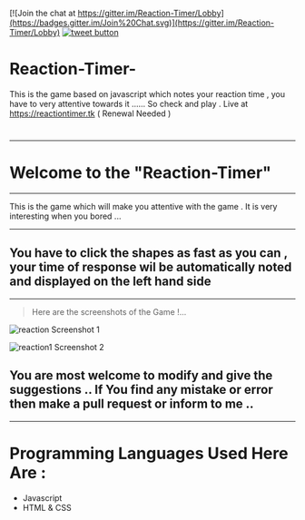 [![Join the chat at https://gitter.im/Reaction-Timer/Lobby](https://badges.gitter.im/Join%20Chat.svg)](https://gitter.im/Reaction-Timer/Lobby)
<a href="https://twitter.com/intent/tweet?text=How+fast+you+can+click+me%3F&url=https%3A%2F%2Fgithub.com%2Fviditvarshney%2FReaction-Timer-%2Ftree%2Fdev&hashtags=github&original_referer=http%3A%2F%2Fgithub.com%2F&tw_p=tweetbutton" target="_blank">
  <img src="http://jpillora.com/github-twitter-button/img/tweet.png"
       alt="tweet button" title="How fast you can click me?"></img>
</a>

# Reaction-Timer-
This is the game based on javascript which notes your reaction time , you have to very attentive towards it ......  So  check and play .
Live at https://reactiontimer.tk   ( Renewal Needed )
 

# 
***
# Welcome to the **"Reaction-Timer"**
***

This is the game which will make you attentive with the game . It is very interesting when you bored ...
***


## You have to click the shapes as fast  as you can , your time of response wil be automatically noted and displayed on the left hand side

***
> Here are the screenshots of the Game !...

  ![reaction](https://user-images.githubusercontent.com/34159717/43367366-62ade7a8-9369-11e8-9d52-aabe76f742d7.JPG)
Screenshot 1

![reaction1](https://user-images.githubusercontent.com/34159717/43367367-63108aca-9369-11e8-96a6-ba5fc79201bb.JPG)
Screenshot 2

## You are most welcome to modify and give the suggestions .. If You find any mistake or error then make a pull request or inform to me ..
***

# Programming Languages Used Here Are :
* Javascript
* HTML & CSS 
